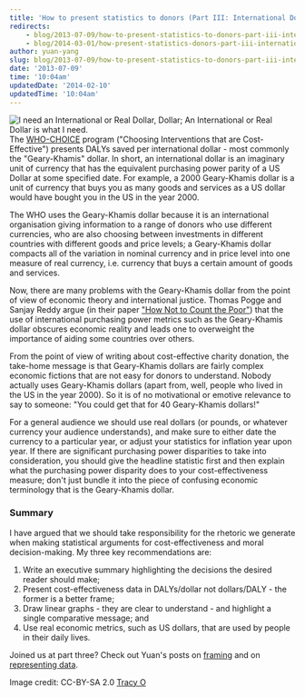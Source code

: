 ```yaml
---
title: 'How to present statistics to donors (Part III: International Dollars vs Real Dollars)'
redirects:
    - blog/2013-07-09/how-to-present-statistics-to-donors-part-iii-international-dollars-vs-real-dollars-0
    - blog/2014-03-01/how-present-statistics-donors-part-iii-international-dollars-vs-real-dollars
author: yuan-yang
slug: blog/2013-07-09/how-to-present-statistics-to-donors-part-iii-international-dollars-vs-real-dollars-0
date: '2013-07-09'
time: '10:04am'
updatedDate: '2014-02-10'
updatedTime: '10:04am'
---
```

![I need an International or Real Dollar, Dollar; An International or Real Dollar is what I need.](http://farm1.staticflickr.com/26/61056391_31343afdc6_n.jpg)The [WHO-CHOICE](http://www.who.int/choice/en/) program ("Choosing Interventions that are Cost-Effective") presents DALYs saved per international dollar - most commonly the "Geary-Khamis" dollar. In short, an international dollar is an imaginary unit of currency that has the equivalent purchasing power parity of a US Dollar at some specified date. For example, a 2000 Geary-Khamis dollar is a unit of currency that buys you as many goods and services as a US dollar would have bought you in the US in the year 2000.

The WHO uses the Geary-Khamis dollar because it is an international organisation giving information to a range of donors who use different currencies, who are also choosing between investments in different countries with different goods and price levels; a Geary-Khamis dollar compacts all of the variation in nominal currency and in price level into one measure of real currency, i.e. currency that buys a certain amount of goods and services.

Now, there are many problems with the Geary-Khamis dollar from the point of view of economic theory and international justice. Thomas Pogge and Sanjay Reddy argue (in their paper ["How Not to Count the Poor"](http://papers.ssrn.com/sol3/papers.cfm?abstract_id=893159)) that the use of international purchasing power metrics such as the Geary-Khamis dollar obscures economic reality and leads one to overweight the importance of aiding some countries over others.

From the point of view of writing about cost-effective charity donation, the take-home message is that Geary-Khamis dollars are fairly complex economic fictions that are not easy for donors to understand. Nobody actually uses Geary-Khamis dollars (apart from, well, people who lived in the US in the year 2000). So it is of no motivational or emotive relevance to say to someone: "You could get that for 40 Geary-Khamis dollars!"

For a general audience we should use real dollars (or pounds, or whatever currency your audience understands), and make sure to either date the currency to a particular year, or adjust your statistics for inflation year upon year. If there are significant purchasing power disparities to take into consideration, you should give the headline statistic first and then explain what the purchasing power disparity does to your cost-effectiveness measure; don't just bundle it into the piece of confusing economic terminology that is the Geary-Khamis dollar.

### Summary

I have argued that we should take responsibility for the rhetoric we generate when making statistical arguments for cost-effectiveness and moral decision-making. My three key recommendations are:

1.  Write an executive summary highlighting the decisions the desired reader should make;
2.  Present cost-effectiveness data in DALYs/dollar not dollars/DALY - the former is a better frame;
3.  Draw linear graphs - they are clear to understand - and highlight a single comparative message; and
4.  Use real economic metrics, such as US dollars, that are used by people in their daily lives.

Joined us at part three? Check out Yuan's posts on [framing](http://www.givingwhatwecan.org/blog/2013-06-06/how-to-present-statistics-to-donors-part-i-framing) and on [representing data](http://www.givingwhatwecan.org/blog/2013-06-25/how-to-present-statistics-to-donors-part-ii-representation).

Image credit: CC-BY-SA 2.0 [Tracy O](http://www.flickr.com/photos/tracy_olson/)